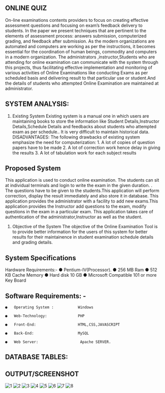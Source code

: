 ## ONLINE QUIZ
On-line examinations contents providers to focus on creating effective assessment questions and focusing on exam’s feedback delivery to students. In the paper we present techniques that are pertinent to the elements of assessment process: answers submission, computerized grading, and feedback after submission.
As the modern organizations are automated and computers are working as per the instructions, it becomes essential for the coordination of human beings, commodity and computers in a modern organization. 
The administrators ,instructor,Students who are attending for online examination can communicate with the system through this projects, thus facilitating effective implementation and monitoring of various activities of Online Examinations like conducting Exams as per scheduled basis and delivering result to that particular use or student.And the details of students who attempted Online Examination are maintained at administrator.

## SYSTEM ANALYSIS:
1. Existing System
Existing system is a manual one in which users are maintaining books to store the information like Student Details,Instructor Details,Schedule Details and feedbacks about students who attempted exam as per schedule.. It is very difficult to maintain historical data. 
DISADVANTAGES:
The following drawbacks of existing system emphasize the need for computerization:
       1. A lot of copies of question papers have to be made
       2. A lot of correction work hence delay in giving the results
       3. A lot of tabulation work for each subject results
## Proposed System  

This application is used to conduct online  examination.  The students can sit at individual terminals and login to write the exam in the given duration. . The questions have to be given to the students.This application will perform correction, display the result immediately and also store it in database. This application provides the administrator with a facility to add new exams.This application provides the  Instructor  add questions to the exam, modify questions in the exam in a particular exam. This application takes care of authentication of the administrator,Instructor as well as the student.
1.	Objective of the System
The objective of the Online Examination  Tool is to provide better information for the users of this system for better results for their maintainence in student examination schedule details and grading details.
                      
## System Specifications
Hardware Requirements:-
●	Pentium-IV(Processor). 
●	256 MB Ram
●	512 KB Cache Memory
●	Hard disk 10 GB 
●	Microsoft Compatible 101 or more Key Board



## Software Requirements: -

    ●	Operating System :           Windows

    ●	Web-Technology:              PHP

    ●	Front-End:                   HTML,CSS,JAVASCRIPT

    ●	Back-End:                    MySQL

    ●	Web Server:                   Apache SERVER.


## DATABASE TABLES:
## OUTPUT/SCREENSHOT

![1](https://github.com/user-attachments/assets/59a874a0-f973-4b89-b84a-75ea1e24ecbb)
![2](https://github.com/user-attachments/assets/76d2e154-7008-403b-864f-130ada41a299)
![3](https://github.com/user-attachments/assets/fade607e-9569-4bc5-aa65-782bd5b7854f)
![4](https://github.com/user-attachments/assets/9d701155-eda9-4e28-8ed7-db75ae3af7da)
![5](https://github.com/user-attachments/assets/a1d3b744-611b-4e41-9f3e-d6e519ffd83e)
![6](https://github.com/user-attachments/assets/a55e91f5-004a-449f-a205-35631427b315)
![7](https://github.com/user-attachments/assets/9db5491e-a03c-4407-9fc2-65eed22d798d)
![8](https://github.com/user-attachments/assets/4e05331a-82e6-4e43-b838-899639c8e083)
